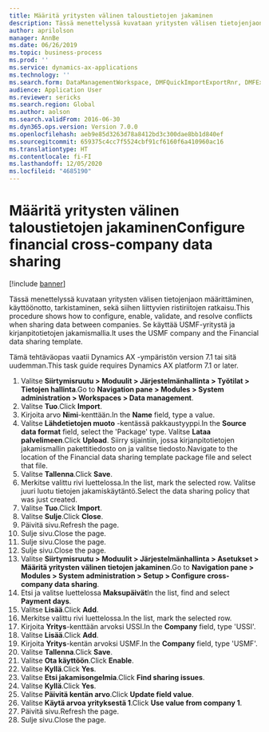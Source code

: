 ```yaml
---
title: Määritä yritysten välinen taloustietojen jakaminen
description: Tässä menettelyssä kuvataan yritysten välisen tietojenjaon määrittäminen, käyttöönotto, tarkistaminen, sekä siihen liittyvien ristiriitojen ratkaisu.
author: aprilolson
manager: AnnBe
ms.date: 06/26/2019
ms.topic: business-process
ms.prod: ''
ms.service: dynamics-ax-applications
ms.technology: ''
ms.search.form: DataManagementWorkspace, DMFQuickImportExportRnr, DMFExecutionHistoryWorkspace, DMFExecutionHistorySummary, DMFExecutionHistoryEntities,  SysDataSharingConfiguration, SysDataSharingDiscrepencies
audience: Application User
ms.reviewer: sericks
ms.search.region: Global
ms.author: aolson
ms.search.validFrom: 2016-06-30
ms.dyn365.ops.version: Version 7.0.0
ms.openlocfilehash: aeb9e85d3263d78a8412bd3c300dae8bb1d840ef
ms.sourcegitcommit: 659375c4cc7f5524cbf91cf6160f6a410960ac16
ms.translationtype: HT
ms.contentlocale: fi-FI
ms.lasthandoff: 12/05/2020
ms.locfileid: "4685190"
---
```

# <a name="configure-financial-cross-company-data-sharing"></a><span data-ttu-id="8be5d-103">Määritä yritysten välinen taloustietojen jakaminen</span><span class="sxs-lookup"><span data-stu-id="8be5d-103">Configure financial cross-company data sharing</span></span>

[!include [banner](../../includes/banner.md)]

<span data-ttu-id="8be5d-104">Tässä menettelyssä kuvataan yritysten välisen tietojenjaon määrittäminen, käyttöönotto, tarkistaminen, sekä siihen liittyvien ristiriitojen ratkaisu.</span><span class="sxs-lookup"><span data-stu-id="8be5d-104">This procedure shows how to configure, enable, validate, and resolve conflicts when sharing data between companies.</span></span> <span data-ttu-id="8be5d-105">Se käyttää USMF-yritystä ja kirjanpitotietojen jakamismallia.</span><span class="sxs-lookup"><span data-stu-id="8be5d-105">It uses the USMF company and the Financial data sharing template.</span></span>

<span data-ttu-id="8be5d-106">Tämä tehtäväopas vaatii Dynamics AX -ympäristön version 7.1 tai sitä uudemman.</span><span class="sxs-lookup"><span data-stu-id="8be5d-106">This task guide requires Dynamics AX platform 7.1 or later.</span></span>

1. <span data-ttu-id="8be5d-107">Valitse **Siirtymisruutu > Moduulit > Järjestelmänhallinta > Työtilat > Tietojen hallinta**.</span><span class="sxs-lookup"><span data-stu-id="8be5d-107">Go to **Navigation pane > Modules > System administration > Workspaces > Data management**.</span></span>
2. <span data-ttu-id="8be5d-108">Valitse **Tuo**.</span><span class="sxs-lookup"><span data-stu-id="8be5d-108">Click **Import**.</span></span>
3. <span data-ttu-id="8be5d-109">Kirjoita arvo **Nimi**-kenttään.</span><span class="sxs-lookup"><span data-stu-id="8be5d-109">In the **Name** field, type a value.</span></span>
4. <span data-ttu-id="8be5d-110">Valitse **Lähdetietojen muoto** -kentässä pakkaustyyppi.</span><span class="sxs-lookup"><span data-stu-id="8be5d-110">In the **Source data format** field, select the 'Package' type.</span></span> <span data-ttu-id="8be5d-111">Valitse **Lataa palvelimeen**.</span><span class="sxs-lookup"><span data-stu-id="8be5d-111">Click **Upload**.</span></span> <span data-ttu-id="8be5d-112">Siirry sijaintiin, jossa kirjanpitotietojen jakamismallin pakettitiedosto on ja valitse tiedosto.</span><span class="sxs-lookup"><span data-stu-id="8be5d-112">Navigate to the location of the Financial data sharing template package file and select that file.</span></span>
5. <span data-ttu-id="8be5d-113">Valitse **Tallenna**.</span><span class="sxs-lookup"><span data-stu-id="8be5d-113">Click **Save**.</span></span>
6. <span data-ttu-id="8be5d-114">Merkitse valittu rivi luettelossa.</span><span class="sxs-lookup"><span data-stu-id="8be5d-114">In the list, mark the selected row.</span></span> <span data-ttu-id="8be5d-115">Valitse juuri luotu tietojen jakamiskäytäntö.</span><span class="sxs-lookup"><span data-stu-id="8be5d-115">Select the data sharing policy that was just created.</span></span>  
7. <span data-ttu-id="8be5d-116">Valitse **Tuo**.</span><span class="sxs-lookup"><span data-stu-id="8be5d-116">Click **Import**.</span></span>
8. <span data-ttu-id="8be5d-117">Valitse **Sulje**.</span><span class="sxs-lookup"><span data-stu-id="8be5d-117">Click **Close**.</span></span>
9. <span data-ttu-id="8be5d-118">Päivitä sivu.</span><span class="sxs-lookup"><span data-stu-id="8be5d-118">Refresh the page.</span></span>
10. <span data-ttu-id="8be5d-119">Sulje sivu.</span><span class="sxs-lookup"><span data-stu-id="8be5d-119">Close the page.</span></span>
11. <span data-ttu-id="8be5d-120">Sulje sivu.</span><span class="sxs-lookup"><span data-stu-id="8be5d-120">Close the page.</span></span>
12. <span data-ttu-id="8be5d-121">Sulje sivu.</span><span class="sxs-lookup"><span data-stu-id="8be5d-121">Close the page.</span></span>
13. <span data-ttu-id="8be5d-122">Valitse **Siirtymisruutu > Moduulit > Järjestelmänhallinta > Asetukset > Määritä yritysten välinen tietojen jakaminen**.</span><span class="sxs-lookup"><span data-stu-id="8be5d-122">Go to **Navigation pane > Modules > System administration > Setup > Configure cross-company data sharing**.</span></span>
14. <span data-ttu-id="8be5d-123">Etsi ja valitse luettelossa **Maksupäivät**</span><span class="sxs-lookup"><span data-stu-id="8be5d-123">In the list, find and select **Payment days**.</span></span>
15. <span data-ttu-id="8be5d-124">Valitse **Lisää**.</span><span class="sxs-lookup"><span data-stu-id="8be5d-124">Click **Add**.</span></span>
16. <span data-ttu-id="8be5d-125">Merkitse valittu rivi luettelossa.</span><span class="sxs-lookup"><span data-stu-id="8be5d-125">In the list, mark the selected row.</span></span>
17. <span data-ttu-id="8be5d-126">Kirjoita **Yritys**-kenttään arvoksi USSI.</span><span class="sxs-lookup"><span data-stu-id="8be5d-126">In the **Company** field, type 'USSI'.</span></span>
18. <span data-ttu-id="8be5d-127">Valitse **Lisää**.</span><span class="sxs-lookup"><span data-stu-id="8be5d-127">Click **Add**.</span></span>
19. <span data-ttu-id="8be5d-128">Kirjoita **Yritys**-kentän arvoksi USMF.</span><span class="sxs-lookup"><span data-stu-id="8be5d-128">In the **Company** field, type 'USMF'.</span></span>
20. <span data-ttu-id="8be5d-129">Valitse **Tallenna**.</span><span class="sxs-lookup"><span data-stu-id="8be5d-129">Click **Save**.</span></span>
21. <span data-ttu-id="8be5d-130">Valitse **Ota käyttöön**.</span><span class="sxs-lookup"><span data-stu-id="8be5d-130">Click **Enable**.</span></span>
22. <span data-ttu-id="8be5d-131">Valitse **Kyllä**.</span><span class="sxs-lookup"><span data-stu-id="8be5d-131">Click **Yes**.</span></span>
23. <span data-ttu-id="8be5d-132">Valitse **Etsi jakamisongelmia**.</span><span class="sxs-lookup"><span data-stu-id="8be5d-132">Click **Find sharing issues**.</span></span>
24. <span data-ttu-id="8be5d-133">Valitse **Kyllä**.</span><span class="sxs-lookup"><span data-stu-id="8be5d-133">Click **Yes**.</span></span>
25. <span data-ttu-id="8be5d-134">Valitse **Päivitä kentän arvo**.</span><span class="sxs-lookup"><span data-stu-id="8be5d-134">Click **Update field value**.</span></span>
26. <span data-ttu-id="8be5d-135">Valitse **Käytä arvoa yrityksestä 1**.</span><span class="sxs-lookup"><span data-stu-id="8be5d-135">Click **Use value from company 1**.</span></span>
27. <span data-ttu-id="8be5d-136">Päivitä sivu.</span><span class="sxs-lookup"><span data-stu-id="8be5d-136">Refresh the page.</span></span>
28. <span data-ttu-id="8be5d-137">Sulje sivu.</span><span class="sxs-lookup"><span data-stu-id="8be5d-137">Close the page.</span></span>

